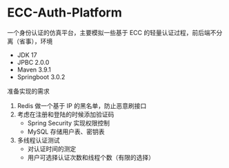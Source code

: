 # ECC-Auth-Platform

一个身份认证的仿真平台，主要模拟一些基于 ECC 的轻量认证过程，前后端不分离（省事），环境

- JDK 17
- JPBC 2.0.0
- Maven 3.9.1
- Springboot 3.0.2 

准备实现的需求

1. Redis 做一个基于 IP 的黑名单，防止恶意刷接口
2. 考虑在注册和登陆的时候添加验证码
   - Spring Security 实现权限控制
   - MySQL 存储用户表、密钥表
3. 多线程认证测试
   - 对认证时间的测定
   - 用户可选择认证次数和线程个数（有限的选择）
